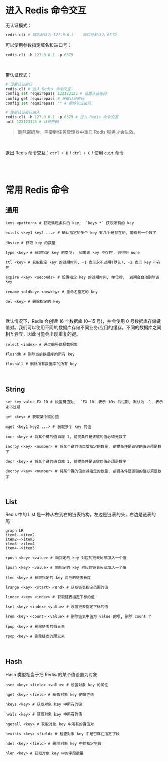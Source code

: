 # 进入 Redis 命令交互

无认证模式：

```python
redis-cli # 域名默认为 127.0.0.1    端口号默认为 6379
```

可以使用参数指定域名和端口号：

```python
redis-cli -h 127.0.0.1 -p 6379
```

<br>

带认证模式：

```python
# 设置认证密码
redis-cli # 进入 Redis 命令交互
config set requirepass 123123123 # 设置认证密码
config get requirepass # 获取认证密码
config set requirepass "" # 删除认证密码

# 使用认证密码进入
redis-cli -h 127.0.0.1 -p 6379 # 进入 Redis 命令交互
auth 123123123 # 认证密码
```

> 删除密码后，需要到任务管理器中重启 Redis 服务才会生效。

<br>

退出 Redis 命令交互：`ctrl + D` / `ctrl + C` / 使用 `quit` 命令

<br><br>

# 常用 Redis 命令

## 通用

```shell
keys <pattern> # 获取满足条件的 key;  `keys *` 获取所有的 key

exists <key1 key2 ...> # 确认指定的多个 key 有几个是存在的, 能得到一个数字

dbsize # 获取 key 的数量

type <key> # 获取指定 key 的类型;  如果该 key 不存在, 则得到 none

ttl <key> # 获取指定 key 的过期时间, -1 表示永不过期(默认), -2 表示 key 不存在

expire <key> <seconds> # 设置指定 key 的过期时间, 单位秒;  到期会自动删除该 key

rename <oldkey> <newkey> # 重命名指定的 key

del <key> # 删除指定的 key
```

<br>

默认情况下，Redis 会创建 16 个数据库 (0~15 号)，并会使用 0 号数据库存储键值对。我们可以使用不同的数据库存储不同业务/应用的缓存。不同的数据库之间相互独立，因此可能会出现重复的键。

```shell
select <index> # 通过编号选择数据库

flushdb # 删除当前数据库的所有 key

flushall # 删除所有数据库的所有 key
```

<br>

## String

```shell
set key value EX 10 # 设置键值对;  `EX 10` 表示 10s 后过期, 默认为 -1, 表示永不过期

get <key> # 获取某个键的值

mget <key1 key2 ...> # 获取多个 key 的值

incr <key> # 将某个键的值自增 1, 前提条件是该键的值必须是数字

incrby <key> <number> # 将某个键的值自增指定的数量, 前提条件是该键的值必须是数字

decr <key> # 将某个键的值自减 1, 前提条件是该键的值必须是数字

decrby <key> <number> # 将某个键的值自减指定的数量, 前提条件是该键的值必须是数字
```

<br>

## List

Redis 中的 List 是一种从左到右的链表结构，左边是链表的头，右边是链表的尾：

```mermaid
graph LR
item1-->item2
item2-->item3
item3-->item4
item4-->item5
```

```shell
rpush <key> <value> # 向指定的 key 对应的链表尾部加入一个值

lpush <key> <value> # 向指定的 key 对应的链表头部加入一个值

llen <key> # 获取指定的 key 对应的链表长度

lrange <key> <start> <end> # 获取链表指定范围的值

lindex <key> <index> # 获取链表指定下标的值

lset <key> <index> <value> # 设置链表指定下标的值

lrem <key> <count> <value> # 删除链表中值为 value 的项, 删除 count 个

lpop <key> # 删除链表的首元素

rpop <key> # 删除链表的尾元素
```

<br>

## Hash

Hash 类型相当于把 Redis 的某个值设置为对象

```shell
hset <key> <field> <value> # 设置对象 key 的属性

hget <key> <field> # 获取对象 key 的属性值

hkeys <key> # 获取对象 key 中所有的键

hvals <key> # 获取对象 key 中所有的值

hgetall <key> # 获取对象 key 中所有的键值对

hexists <key> <field> # 检查对象 key 中是否存在指定字段

hdel <key> <field> # 删除对象 key 中的指定字段

hlen <key> # 获取对象 key 中的字段数量
```

<br>
